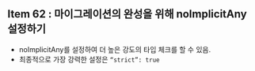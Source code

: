 ## Item 62 : 마이그레이션의 완성을 위해 noImplicitAny 설정하기

- noImplicitAny를 설정하여 더 높은 강도의 타입 체크를 할 수 있음.
- 최종적으로 가장 강력한 설정은 `“strict”: true`